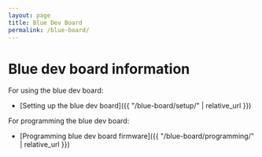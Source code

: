 ```yaml
---
layout: page
title: Blue Dev Board
permalink: /blue-board/
---
```


# Blue dev board information

<!-- ![An array of completed modules]({{ "/assets/img/modules/module_array.jpg" | relative_url }}) -->
<!-- <p align="center">
    <img src='{{ "/assets/img/modules/module_array.jpg" | relative_url }}' alt='An array of completed modules' width="60%">
</p> -->

For using the blue dev board:
* [Setting up the blue dev board]({{ "/blue-board/setup/" | relative_url }})

For programming the blue dev board:
* [Programming blue dev board firmware]({{ "/blue-board/programming/" | relative_url }})